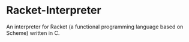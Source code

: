 Racket-Interpreter
==================

An interpreter for Racket (a functional programming language based on Scheme) written in C.
